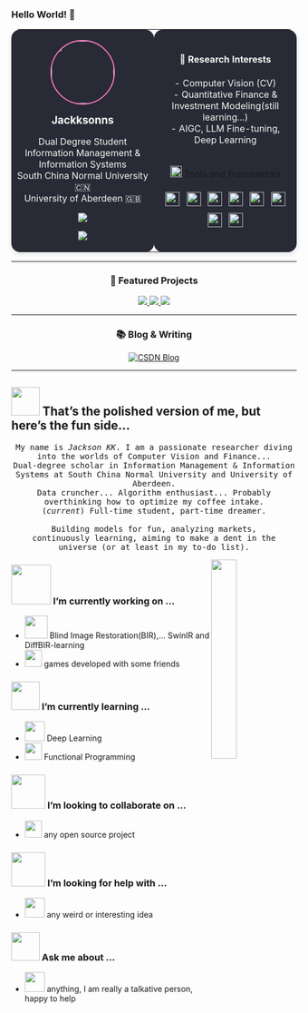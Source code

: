 ### Hello World! 👋

<div align="center">
  <table border="0" cellspacing="0" cellpadding="10" style="border-radius: 15px; overflow: hidden; box-shadow: 0 4px 8px rgba(0,0,0,0.1);">
    <tr>
      <td align="center" width="50%" style="background-color: #282a36; border-radius: 15px;">
        <p>
          <img src="https://avatars.githubusercontent.com/u/181991025?v=4" width="110" height="110" style="border-radius: 50%; border: 2px solid #ff79c6;" />
        </p>
        <h3 style="color: #f8f8f2; margin: 8px 0;">Jackksonns</h3>
        <p style="color: #f8f8f2;">
          Dual Degree Student<br>
          Information Management & Information Systems<br>
          South China Normal University 🇨🇳<br>
          University of Aberdeen 🇬🇧
        </p>
        <p>
          <a href="mailto:2963087383@qq.com">
            <img src="https://img.shields.io/badge/Email-2963087383%40qq.com-blue?style=flat-square&logo=gmail"/>
          </a>
        </p>
        <p>
          <img src="https://img.shields.io/badge/Location-Guangzhou-success?style=flat-square&logo=google-maps"/>
        </p>
      </td>
      <td align="center" width="50%" style="background-color: #282a36; border-radius: 15px;">
        <h4 style="color: #f8f8f2;">🔬 Research Interests</h4>
        <p style="color: #f8f8f2; max-width: 350px;">
          - Computer Vision (CV)<br>
          - Quantitative Finance & Investment Modeling(still learning...)<br>
          - AIGC, LLM Fine-tuning, Deep Learning
        </p>
        <br>
        <img src="https://raw.githubusercontent.com/alexnaiman/alexnaiman/master/resources/pickaxe.png" width="20px" /> Tools and Frameworks

<p align="center">
   <img src="https://raw.githubusercontent.com/alexnaiman/alexnaiman/master/resources/dev/visualstudio_code.svg" height="25px" style="vertical-align:top; margin:6px 4px" alt=""/>
  <img src="https://raw.githubusercontent.com/alexnaiman/alexnaiman/master/resources/dev/python.svg" height="25px" style="vertical-align:top; margin:6px 4px"  alt=""/>
    <img src="https://raw.githubusercontent.com/alexnaiman/alexnaiman/master/resources/dev/bash.svg" height="25px" style="vertical-align:top; margin:6px 4px"  alt=""/>
      <img src="https://raw.githubusercontent.com/alexnaiman/alexnaiman/master/resources/dev/css3.svg" height="25px" style="vertical-align:top; margin:6px 4px"  alt=""/>
        <img src="https://raw.githubusercontent.com/alexnaiman/alexnaiman/master/resources/dev/html.svg" height="25px" style="vertical-align:top; margin:6px 4px"  alt=""/>
          <img src="https://raw.githubusercontent.com/alexnaiman/alexnaiman/master/resources/dev/js.svg" height="25px" style="vertical-align:top; margin:6px 4px"  alt=""/>
           <img src="https://raw.githubusercontent.com/alexnaiman/alexnaiman/master/resources/dev/mobile.svg" height="25px" style="vertical-align:top; margin:6px 4px"  alt=""/>
            <img src="https://raw.githubusercontent.com/alexnaiman/alexnaiman/master/resources/dev/nodejs.svg" height="25px" style="vertical-align:top; margin:6px 4px"  alt=""/>
             
             

</p>

  </table>
</div>


---

<div align="center">
  <h3>🚀 Featured Projects</h3>
  <p>
    <a href="https://github.com/Jackksonns/pytorch-deep-learning-notes">
      <img src="https://img.shields.io/badge/🧠 Pytorch Deep learning Notes-orange?style=for-the-badge" />
    </a>
    <a href="https://github.com/Jackksonns/OptiTrainer">
      <img src="https://img.shields.io/badge/📄 OptiTrainer-blueviolet?style=for-the-badge" />
    </a>
    <a href="https://github.com/Jackksonns/financial-news-topic-modeling">
      <img src="https://img.shields.io/badge/📈 Finance Topic Explorer-grey?style=for-the-badge" />
    </a>
  </p>
</div>


---

<div align="center">
  <h3>📚 Blog & Writing</h3>
  <a href="">
    <img src="https://img.shields.io/badge/📝_My_Blog_in_the_future-ff69b4?style=for-the-badge" alt="CSDN Blog" />
  </a>
</div>


---







## <img src="https://raw.githubusercontent.com/alexnaiman/alexnaiman/master/resources/welcomeglitch.gif" width="50px" /> That’s the polished version of me, but here’s the fun side…

<p align="center">
  <samp>
    My name is <em>Jackson KK</em>. I am a passionate researcher diving into the worlds of Computer Vision and Finance...<br/>
    Dual-degree scholar in Information Management & Information Systems at South China Normal University and University of Aberdeen.<br/>
    Data cruncher... Algorithm enthusiast... Probably overthinking how to optimize my coffee intake.<br/>
    (<em>current</em>) Full-time student, part-time dreamer.<br/>
    <br/>
    Building models for fun, analyzing markets,<br/>
    continuously learning, aiming to make a dent in the universe (or at least in my to-do list).<br/>
  </samp>
</p>

<img src="https://media.tenor.com/images/df8c44a1d20ab367fdcb21880985fd33/tenor.gif" align="right"  width="30%" alt=""/>

### <img src="https://raw.githubusercontent.com/alexnaiman/alexnaiman/master/resources/PusheenCompute.gif" width="70px" /> I’m currently working on ...

- <img src="https://raw.githubusercontent.com/alexnaiman/alexnaiman/master/resources/3243_take_my_money.png" height="40px"  alt=""/>  Blind Image Restoration(BIR),... SwinIR and DiffBIR-learning
- <img src="https://raw.githubusercontent.com/alexnaiman/alexnaiman/master/resources/controller.png" width="30px"  alt=""/>  games developed with some friends

### <img src="https://raw.githubusercontent.com/alexnaiman/alexnaiman/master/resources/Confused_Dog.gif" height="50px" /> I’m currently learning ...

- <img src="https://raw.githubusercontent.com/alexnaiman/alexnaiman/master/resources/ml.png" height="35px"  alt=""/> Deep Learning
- <img src="https://raw.githubusercontent.com/alexnaiman/alexnaiman/master/resources/functional.png" height="30px"  alt=""/> Functional Programming


### <img src="https://raw.githubusercontent.com/alexnaiman/alexnaiman/master/resources/pug_dance.gif" width="60px" /> I’m looking to collaborate on ...

- <img src="https://raw.githubusercontent.com/alexnaiman/alexnaiman/master/resources/open_source.png" height="30px"  alt=""/> any open source project

### <img src="https://raw.githubusercontent.com/alexnaiman/alexnaiman/master/resources/cool_duck.gif" width="60px" /> I’m looking for help with ...

- <img src="https://raw.githubusercontent.com/alexnaiman/alexnaiman/master/resources/party_parrot.gif" height="35px"  alt=""/> any weird or interesting idea

### <img src="https://raw.githubusercontent.com/alexnaiman/alexnaiman/master/resources/question.png" width="50px" />  Ask me about ...

- <img src="https://raw.githubusercontent.com/alexnaiman/alexnaiman/master/resources/chat.gif" height="35px"  alt=""/> anything, I am really a talkative person, happy to help 
